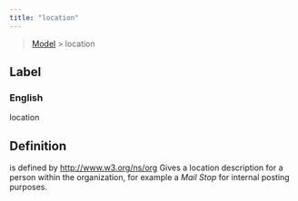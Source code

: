 ```yaml
---
title: "location"
---
```


> [Model](../../) > location

## Label

### English
location


## Definition
is defined by http://www.w3.org/ns/org Gives a location description for a person within the organization, for example a _Mail Stop_ for internal posting purposes. 


    
